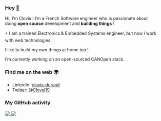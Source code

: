 <!--
**Clovel/Clovel** is a ✨ _special_ ✨ repository because its `README.md` (this file) appears on your GitHub profile.

Here are some ideas to get you started:

- 🔭 I’m currently working on ...
- 🌱 I’m currently learning ...
- 👯 I’m looking to collaborate on ...
- 🤔 I’m looking for help with ...
- 💬 Ask me about ...
- 📫 How to reach me: ...
- 😄 Pronouns: ...
- ⚡ Fun fact: ...
-->

### Hey 👋

Hi, I’m Clovis ! I’m a French Software engineer who is passionate about doing **open source** development and **building things** !

⚡ I am a trained Electronics & Embedded Systems engineer, but now I work with web technologies.

I like to build my own things at home too !

I’m currently working on an open-sourced CANOpen stack.

### Find me on the web 🌍

- LinkedIn: [clovis-durand](https://www.linkedin.com/in/clovis-durand/)
- Twitter: [@Clovel19](https://twitter.com/Clovel19)

### My GitHub activity

<a href="https://github.com/anuraghazra/github-readme-stats">
  <img align="center" src="https://github-readme-stats.vercel.app/api?username=clovel&count_private=true&show_icons=true&include_all_commits=true&hide_border=true&hide_title=true&theme=dark" />
</a>
<a href="https://github.com/anuraghazra/github-readme-stats">
  <img align="center" src="https://github-readme-stats.vercel.app/api/top-langs/?username=clovel&langs_count=3&hide_title=true&hide_border=true&theme=dark" />
</a>
